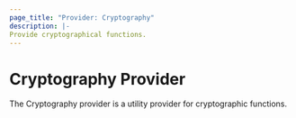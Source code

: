 ```yaml
---
page_title: "Provider: Cryptography"
description: |-
Provide cryptographical functions.
---
```


# Cryptography Provider

The Cryptography provider is a utility provider for cryptographic functions.